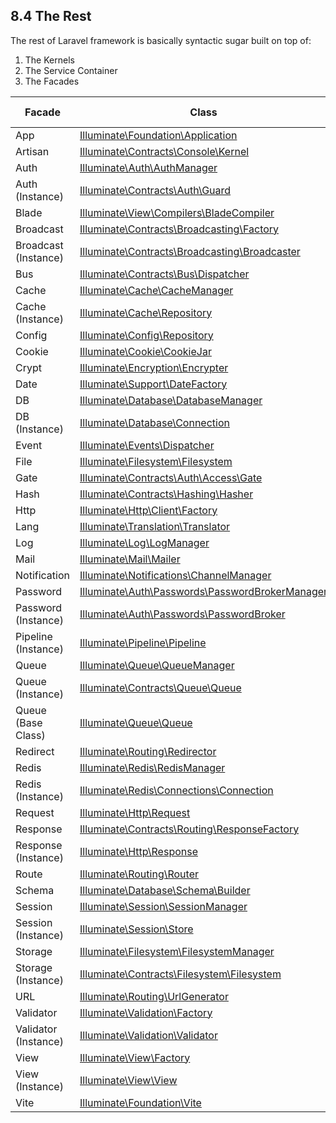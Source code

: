 ## 8.4 The Rest

The rest of Laravel framework is basically syntactic sugar built on top of:

1. The Kernels
2. The Service Container
3. The Facades

<div class="overflow-auto">
<table>
<thead>
<tr>
<th>Facade</th>
<th>Class</th>
<th>Service Container Binding</th>
</tr>
</thead>
<tbody>
<tr>
<td>App</td>
<td><a href="https://laravel.com/api/10.x/Illuminate/Foundation/Application.html">Illuminate\Foundation\Application</a></td>
<td><code>app</code></td>
</tr>
<tr>
<td>Artisan</td>
<td><a href="https://laravel.com/api/10.x/Illuminate/Contracts/Console/Kernel.html">Illuminate\Contracts\Console\Kernel</a></td>
<td><code>artisan</code></td>
</tr>
<tr>
<td>Auth</td>
<td><a href="https://laravel.com/api/10.x/Illuminate/Auth/AuthManager.html">Illuminate\Auth\AuthManager</a></td>
<td><code>auth</code></td>
</tr>
<tr>
<td>Auth (Instance)</td>
<td><a href="https://laravel.com/api/10.x/Illuminate/Contracts/Auth/Guard.html">Illuminate\Contracts\Auth\Guard</a></td>
<td><code>auth.driver</code></td>
</tr>
<tr>
<td>Blade</td>
<td><a href="https://laravel.com/api/10.x/Illuminate/View/Compilers/BladeCompiler.html">Illuminate\View\Compilers\BladeCompiler</a></td>
<td><code>blade.compiler</code></td>
</tr>
<tr>
<td>Broadcast</td>
<td><a href="https://laravel.com/api/10.x/Illuminate/Contracts/Broadcasting/Factory.html">Illuminate\Contracts\Broadcasting\Factory</a></td>
<td>&nbsp;</td>
</tr>
<tr>
<td>Broadcast (Instance)</td>
<td><a href="https://laravel.com/api/10.x/Illuminate/Contracts/Broadcasting/Broadcaster.html">Illuminate\Contracts\Broadcasting\Broadcaster</a></td>
<td>&nbsp;</td>
</tr>
<tr>
<td>Bus</td>
<td><a href="https://laravel.com/api/10.x/Illuminate/Contracts/Bus/Dispatcher.html">Illuminate\Contracts\Bus\Dispatcher</a></td>
<td>&nbsp;</td>
</tr>
<tr>
<td>Cache</td>
<td><a href="https://laravel.com/api/10.x/Illuminate/Cache/CacheManager.html">Illuminate\Cache\CacheManager</a></td>
<td><code>cache</code></td>
</tr>
<tr>
<td>Cache (Instance)</td>
<td><a href="https://laravel.com/api/10.x/Illuminate/Cache/Repository.html">Illuminate\Cache\Repository</a></td>
<td><code>cache.store</code></td>
</tr>
<tr>
<td>Config</td>
<td><a href="https://laravel.com/api/10.x/Illuminate/Config/Repository.html">Illuminate\Config\Repository</a></td>
<td><code>config</code></td>
</tr>
<tr>
<td>Cookie</td>
<td><a href="https://laravel.com/api/10.x/Illuminate/Cookie/CookieJar.html">Illuminate\Cookie\CookieJar</a></td>
<td><code>cookie</code></td>
</tr>
<tr>
<td>Crypt</td>
<td><a href="https://laravel.com/api/10.x/Illuminate/Encryption/Encrypter.html">Illuminate\Encryption\Encrypter</a></td>
<td><code>encrypter</code></td>
</tr>
<tr>
<td>Date</td>
<td><a href="https://laravel.com/api/10.x/Illuminate/Support/DateFactory.html">Illuminate\Support\DateFactory</a></td>
<td><code>date</code></td>
</tr>
<tr>
<td>DB</td>
<td><a href="https://laravel.com/api/10.x/Illuminate/Database/DatabaseManager.html">Illuminate\Database\DatabaseManager</a></td>
<td><code>db</code></td>
</tr>
<tr>
<td>DB (Instance)</td>
<td><a href="https://laravel.com/api/10.x/Illuminate/Database/Connection.html">Illuminate\Database\Connection</a></td>
<td><code>db.connection</code></td>
</tr>
<tr>
<td>Event</td>
<td><a href="https://laravel.com/api/10.x/Illuminate/Events/Dispatcher.html">Illuminate\Events\Dispatcher</a></td>
<td><code>events</code></td>
</tr>
<tr>
<td>File</td>
<td><a href="https://laravel.com/api/10.x/Illuminate/Filesystem/Filesystem.html">Illuminate\Filesystem\Filesystem</a></td>
<td><code>files</code></td>
</tr>
<tr>
<td>Gate</td>
<td><a href="https://laravel.com/api/10.x/Illuminate/Contracts/Auth/Access/Gate.html">Illuminate\Contracts\Auth\Access\Gate</a></td>
<td>&nbsp;</td>
</tr>
<tr>
<td>Hash</td>
<td><a href="https://laravel.com/api/10.x/Illuminate/Contracts/Hashing/Hasher.html">Illuminate\Contracts\Hashing\Hasher</a></td>
<td><code>hash</code></td>
</tr>
<tr>
<td>Http</td>
<td><a href="https://laravel.com/api/10.x/Illuminate/Http/Client/Factory.html">Illuminate\Http\Client\Factory</a></td>
<td>&nbsp;</td>
</tr>
<tr>
<td>Lang</td>
<td><a href="https://laravel.com/api/10.x/Illuminate/Translation/Translator.html">Illuminate\Translation\Translator</a></td>
<td><code>translator</code></td>
</tr>
<tr>
<td>Log</td>
<td><a href="https://laravel.com/api/10.x/Illuminate/Log/LogManager.html">Illuminate\Log\LogManager</a></td>
<td><code>log</code></td>
</tr>
<tr>
<td>Mail</td>
<td><a href="https://laravel.com/api/10.x/Illuminate/Mail/Mailer.html">Illuminate\Mail\Mailer</a></td>
<td><code>mailer</code></td>
</tr>
<tr>
<td>Notification</td>
<td><a href="https://laravel.com/api/10.x/Illuminate/Notifications/ChannelManager.html">Illuminate\Notifications\ChannelManager</a></td>
<td>&nbsp;</td>
</tr>
<tr>
<td>Password</td>
<td><a href="https://laravel.com/api/10.x/Illuminate/Auth/Passwords/PasswordBrokerManager.html">Illuminate\Auth\Passwords\PasswordBrokerManager</a></td>
<td><code>auth.password</code></td>
</tr>
<tr>
<td>Password (Instance)</td>
<td><a href="https://laravel.com/api/10.x/Illuminate/Auth/Passwords/PasswordBroker.html">Illuminate\Auth\Passwords\PasswordBroker</a></td>
<td><code>auth.password.broker</code></td>
</tr>
<tr>
<td>Pipeline (Instance)</td>
<td><a href="https://laravel.com/api/10.x/Illuminate/Pipeline/Pipeline.html">Illuminate\Pipeline\Pipeline</a></td>
<td>&nbsp;</td>
</tr>
<tr>
<td>Queue</td>
<td><a href="https://laravel.com/api/10.x/Illuminate/Queue/QueueManager.html">Illuminate\Queue\QueueManager</a></td>
<td><code>queue</code></td>
</tr>
<tr>
<td>Queue (Instance)</td>
<td><a href="https://laravel.com/api/10.x/Illuminate/Contracts/Queue/Queue.html">Illuminate\Contracts\Queue\Queue</a></td>
<td><code>queue.connection</code></td>
</tr>
<tr>
<td>Queue (Base Class)</td>
<td><a href="https://laravel.com/api/10.x/Illuminate/Queue/Queue.html">Illuminate\Queue\Queue</a></td>
<td>&nbsp;</td>
</tr>
<tr>
<td>Redirect</td>
<td><a href="https://laravel.com/api/10.x/Illuminate/Routing/Redirector.html">Illuminate\Routing\Redirector</a></td>
<td><code>redirect</code></td>
</tr>
<tr>
<td>Redis</td>
<td><a href="https://laravel.com/api/10.x/Illuminate/Redis/RedisManager.html">Illuminate\Redis\RedisManager</a></td>
<td><code>redis</code></td>
</tr>
<tr>
<td>Redis (Instance)</td>
<td><a href="https://laravel.com/api/10.x/Illuminate/Redis/Connections/Connection.html">Illuminate\Redis\Connections\Connection</a></td>
<td><code>redis.connection</code></td>
</tr>
<tr>
<td>Request</td>
<td><a href="https://laravel.com/api/10.x/Illuminate/Http/Request.html">Illuminate\Http\Request</a></td>
<td><code>request</code></td>
</tr>
<tr>
<td>Response</td>
<td><a href="https://laravel.com/api/10.x/Illuminate/Contracts/Routing/ResponseFactory.html">Illuminate\Contracts\Routing\ResponseFactory</a></td>
<td>&nbsp;</td>
</tr>
<tr>
<td>Response (Instance)</td>
<td><a href="https://laravel.com/api/10.x/Illuminate/Http/Response.html">Illuminate\Http\Response</a></td>
<td>&nbsp;</td>
</tr>
<tr>
<td>Route</td>
<td><a href="https://laravel.com/api/10.x/Illuminate/Routing/Router.html">Illuminate\Routing\Router</a></td>
<td><code>router</code></td>
</tr>
<tr>
<td>Schema</td>
<td><a href="https://laravel.com/api/10.x/Illuminate/Database/Schema/Builder.html">Illuminate\Database\Schema\Builder</a></td>
<td>&nbsp;</td>
</tr>
<tr>
<td>Session</td>
<td><a href="https://laravel.com/api/10.x/Illuminate/Session/SessionManager.html">Illuminate\Session\SessionManager</a></td>
<td><code>session</code></td>
</tr>
<tr>
<td>Session (Instance)</td>
<td><a href="https://laravel.com/api/10.x/Illuminate/Session/Store.html">Illuminate\Session\Store</a></td>
<td><code>session.store</code></td>
</tr>
<tr>
<td>Storage</td>
<td><a href="https://laravel.com/api/10.x/Illuminate/Filesystem/FilesystemManager.html">Illuminate\Filesystem\FilesystemManager</a></td>
<td><code>filesystem</code></td>
</tr>
<tr>
<td>Storage (Instance)</td>
<td><a href="https://laravel.com/api/10.x/Illuminate/Contracts/Filesystem/Filesystem.html">Illuminate\Contracts\Filesystem\Filesystem</a></td>
<td><code>filesystem.disk</code></td>
</tr>
<tr>
<td>URL</td>
<td><a href="https://laravel.com/api/10.x/Illuminate/Routing/UrlGenerator.html">Illuminate\Routing\UrlGenerator</a></td>
<td><code>url</code></td>
</tr>
<tr>
<td>Validator</td>
<td><a href="https://laravel.com/api/10.x/Illuminate/Validation/Factory.html">Illuminate\Validation\Factory</a></td>
<td><code>validator</code></td>
</tr>
<tr>
<td>Validator (Instance)</td>
<td><a href="https://laravel.com/api/10.x/Illuminate/Validation/Validator.html">Illuminate\Validation\Validator</a></td>
<td>&nbsp;</td>
</tr>
<tr>
<td>View</td>
<td><a href="https://laravel.com/api/10.x/Illuminate/View/Factory.html">Illuminate\View\Factory</a></td>
<td><code>view</code></td>
</tr>
<tr>
<td>View (Instance)</td>
<td><a href="https://laravel.com/api/10.x/Illuminate/View/View.html">Illuminate\View\View</a></td>
<td>&nbsp;</td>
</tr>
<tr>
<td>Vite</td>
<td><a href="https://laravel.com/api/10.x/Illuminate/Foundation/Vite.html">Illuminate\Foundation\Vite</a></td>
<td>&nbsp;</td>
</tr>
</tbody>
</table>
</div>